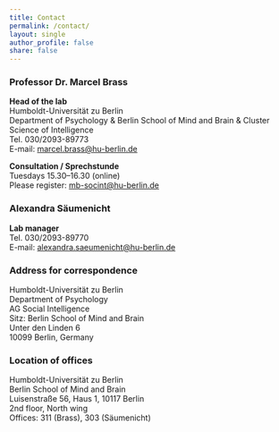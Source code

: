 ```yaml
---
title: Contact
permalink: /contact/
layout: single
author_profile: false
share: false
---
```


### Professor Dr. Marcel Brass
**Head of the lab**\
Humboldt-Universität zu Berlin\
Department of Psychology & Berlin School of Mind and Brain & Cluster Science of Intelligence\
Tel. 030/2093-89773\
E-mail: <marcel.brass@hu-berlin.de>

**Consultation / Sprechstunde**\
Tuesdays 15.30–16.30 (online)\
Please register: <mb-socint@hu-berlin.de>

### Alexandra Säumenicht 
**Lab manager**\
Tel. 030/2093-89770\
E-mail: <alexandra.saeumenicht@hu-berlin.de>

### Address for correspondence
Humboldt-Universität zu Berlin\
Department of Psychology\
AG Social Intelligence\
Sitz: Berlin School of Mind and Brain\
Unter den Linden 6\
10099 Berlin, Germany


### Location of offices
Humboldt-Universität zu Berlin\
Berlin School of Mind and Brain\
Luisenstraße 56, Haus 1, 10117 Berlin\
2nd floor, North wing\
Offices: 311 (Brass), 303 (Säumenicht)

